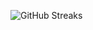 ![GitHub Streaks](https://github-streaks-mqc9.onrender.com/streak/happilli/image?theme=midnight&cache_bust=1743114159&lang=ja)
